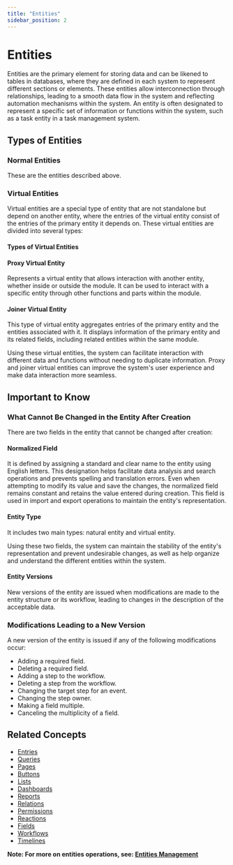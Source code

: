 ```yaml
---
title: "Entities"
sidebar_position: 2
---
```


# Entities

Entities are the primary element for storing data and can be likened to tables in databases, where they are defined in each system to represent different sections or elements. These entities allow interconnection through relationships, leading to a smooth data flow in the system and reflecting automation mechanisms within the system. An entity is often designated to represent a specific set of information or functions within the system, such as a task entity in a task management system.


## Types of Entities

### Normal Entities
These are the entities described above.

### Virtual Entities
Virtual entities are a special type of entity that are not standalone but depend on another entity, where the entries of the virtual entity consist of the entries of the primary entity it depends on. These virtual entities are divided into several types:

#### Types of Virtual Entities

#### Proxy Virtual Entity
Represents a virtual entity that allows interaction with another entity, whether inside or outside the module. It can be used to interact with a specific entity through other functions and parts within the module.

#### Joiner Virtual Entity
This type of virtual entity aggregates entries of the primary entity and the entities associated with it. It displays information of the primary entity and its related fields, including related entities within the same module.

Using these virtual entities, the system can facilitate interaction with different data and functions without needing to duplicate information. Proxy and joiner virtual entities can improve the system's user experience and make data interaction more seamless.

## Important to Know

### What Cannot Be Changed in the Entity After Creation

There are two fields in the entity that cannot be changed after creation:

#### Normalized Field
It is defined by assigning a standard and clear name to the entity using English letters. This designation helps facilitate data analysis and search operations and prevents spelling and translation errors. Even when attempting to modify its value and save the changes, the normalized field remains constant and retains the value entered during creation. This field is used in import and export operations to maintain the entity's representation.

#### Entity Type
It includes two main types: natural entity and virtual entity.

Using these two fields, the system can maintain the stability of the entity's representation and prevent undesirable changes, as well as help organize and understand the different entities within the system.

#### Entity Versions
New versions of the entity are issued when modifications are made to the entity structure or its workflow, leading to changes in the description of the acceptable data.

### Modifications Leading to a New Version
A new version of the entity is issued if any of the following modifications occur:
- Adding a required field.
- Deleting a required field.
- Adding a step to the workflow.
- Deleting a step from the workflow.
- Changing the target step for an event.
- Changing the step owner.
- Making a field multiple.
- Canceling the multiplicity of a field.

## Related Concepts

- [Entries](./entries.md)
- [Queries](./queries.md)
- [Pages](./pages.md)
- [Buttons](./buttons.md)
- [Lists](./lists.md)
- [Dashboards](./dashboards.md)
- [Reports](./reports.md)
- [Relations](./relations.md)
- [Permissions](./permissions.md)
- [Reactions](./reactions-and-automation.md)
- [Fields](./fields.md)
- [Workflows](./workflows.md)
- [Timelines](./timeline.md)

**Note: For more on entities operations, see: [Entities Management](../../data-management/entities.md)**